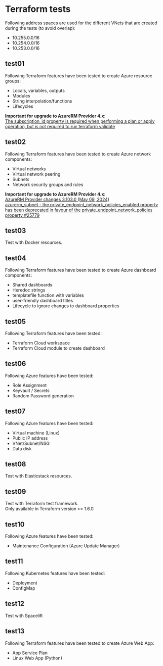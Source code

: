 # Terraform tests

Following address spaces are used for the different VNets that are created during the tests (to avoid overlap):

- 10.255.0.0/16
- 10.254.0.0/16
- 10.253.0.0/16

## test01

Following Terraform features have been tested to create Azure resource groups:

- Locals, variables, outputs
- Modules
- String interpolation/functions
- Lifecycles

**Important for upgrade to AzureRM Provider 4.x:**  
[The subscription_id property is required when performing a plan or apply operation, but is not required to run terraform validate](https://registry.terraform.io/providers/hashicorp/azurerm/latest/docs#subscription_id)

## test02

Following Terraform features have been tested to create Azure network components:

- Virtual networks
- Virtual network peering
- Subnets
- Network security groups and rules

**Important for upgrade to AzureRM Provider 4.x:**  
[AzureRM Provider changes 3.103.0 (May 09, 2024)](https://github.com/hashicorp/terraform-provider-azurerm/blob/main/CHANGELOG-v3.md#31030-may-09-2024)  
[azurerm_subnet - the private_endpoint_network_policies_enabled property has been deprecated in favour of the private_endpoint_network_policies property #25779](https://github.com/hashicorp/terraform-provider-azurerm/pull/25779)

## test03

Test with Docker resources.

## test04

Following Terraform features have been tested to create Azure dashboard components:

- Shared dashboards
- Heredoc strings
- templatefile function with variables
- user-friendly dashboard titles
- Lifecycle to ignore changes to dashboard properties

## test05

Following Terraform features have been tested:

- Terraform Cloud workspace
- Terraform Cloud module to create dashboard

## test06

Following Azure features have been tested:

- Role Assignment
- Keyvault / Secrets
- Random Password generation

## test07

Following Azure features have been tested:

- Virtual machine (Linux)
- Public IP address
- VNet/Subnet/NSG
- Data disk

## test08

Test with Elasticstack resources.

## test09

Test with Terraform test framework.  
Only available in Terraform version >= 1.6.0

## test10

Following Azure features have been tested:

- Maintenance Configuration (Azure Update Manager)

## test11

Following Kubernetes features have been tested:

- Deployment
- ConfigMap

## test12

Test with Spacelift

## test13

Following Terraform features have been tested to create Azure Web App:

- App Service Plan
- Linux Web App (Python)
